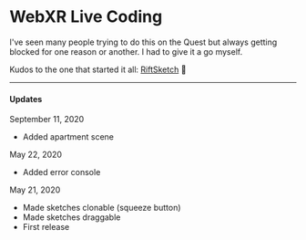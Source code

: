 # WebXR Live Coding

I've seen many people trying to do this on the Quest but always getting blocked for one reason or another. I had to give it a go myself.

Kudos to the one that started it all: [RiftSketch](https://www.youtube.com/watch?v=db-7J5OaSag) 🙏

--- 

#### Updates

September 11, 2020

* Added apartment scene

May 22, 2020

* Added error console

May 21, 2020

* Made sketches clonable (squeeze button)
* Made sketches draggable
* First release